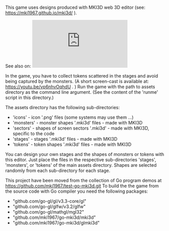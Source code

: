 This game uses designs produced with MKI3D web 3D editor (see: https://mki1967.github.io/mki3d/ ).

See also on: 
[![Download mki3dgame](https://sourceforge.net/sflogo.php?type=15&group_id=2849958)](https://sourceforge.net/p/mki3dgame/)

In the game, you have to collect tokens scattered in the stages and avoid being captured by the monsters.
(A short screen-cast is available at: https://youtu.be/vp6nhvOqhdU . )
Run the game with the path to assets directory as the command line argument.
(See the content of the 'runme' script in this directory.)

The assets directory has the following sub-directories:

* 'icons' -  icon '.png' files (some systems may use them ...)
* 'monsters' - monster shapes '.mki3d' files - made with MKI3D
* 'sectors'  - shapes of screen sectors '.mki3d' - made with MKI3D, specific to the code 
* 'stages'  - stages '.mki3d' files - made with MKI3D
* 'tokens'  - token shapes '.mki3d' files - made with MKI3D

You can design your own stages and the shapes of monsters or tokens
with this editor.
Just place the files in the respective sub-directories
'stages', 'monsters', or 'tokens' of the main assets directory.
Shapes are selected randomly from each sub-directory for each stage.

This project have been moved from the collection of Go program demos at https://github.com/mki1967/test-go-mki3d.git
To build the the game from the source code with Go compiler you need the following packages:
*	"github.com/go-gl/gl/v3.3-core/gl"
*	"github.com/go-gl/glfw/v3.2/glfw"
*	"github.com/go-gl/mathgl/mgl32"
*	"github.com/mki1967/go-mki3d/mki3d"
*	"github.com/mki1967/go-mki3d/glmki3d"
